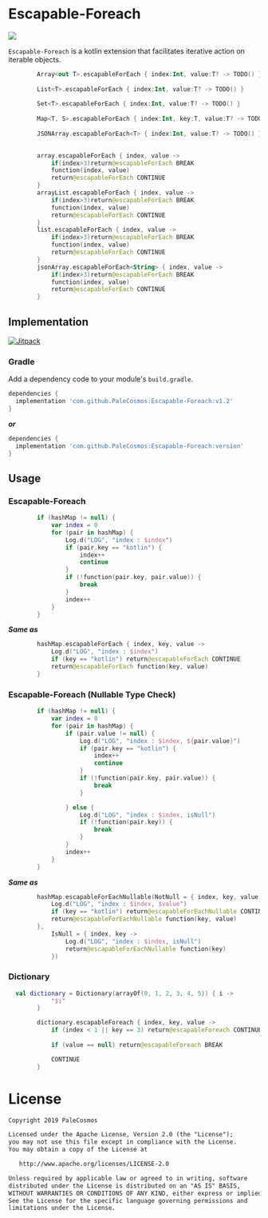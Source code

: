 # Escapable-Foreach

<p>
<a herf="https://opensource.org/licenses/Apache-2.0"><img src="https://img.shields.io/badge/LICENSE-Apache%202.0-blue"/></a>
</p>


`Escapable-Foreach` is a kotlin extension that facilitates  iterative action on iterable objects.

```kotlin
        Array<out T>.escapableForEach { index:Int, value:T? -> TODO() }
        
        List<T>.escapableForEach { index:Int, value:T? -> TODO() }
        
        Set<T>.escapableForEach { index:Int, value:T? -> TODO() }
        
        Map<T, S>.escapableForEach { index:Int, key:T, value:T? -> TODO() }
        
        JSONArray.escapableForEach<T> { index:Int, value:T? -> TODO() }
        
```

```kotlin
        array.escapableForEach { index, value ->
            if(index>3)return@escapableForEach BREAK
            function(index, value)
            return@escapableForEach CONTINUE
        }
        arrayList.escapableForEach { index, value ->
            if(index>3)return@escapableForEach BREAK
            function(index, value)
            return@escapableForEach CONTINUE
        }
        list.escapableForEach { index, value ->
            if(index>3)return@escapableForEach BREAK
            function(index, value)
            return@escapableForEach CONTINUE
        }
        jsonArray.escapableForEach<String> { index, value ->
            if(index>3)return@escapableForEach BREAK
            function(index, value)
            return@escapableForEach CONTINUE
        }
```

## Implementation


[![Jitpack](https://jitpack.io/v/PaleCosmos/Escapable-Foreach.svg)](https://jitpack.io/#PaleCosmos/Escapable-Foreach)

### Gradle
Add a dependency code to your module's `build.gradle`.
```gradle
dependencies {
  implementation 'com.github.PaleCosmos:Escapable-Foreach:v1.2'
}
```
***or***
```gradle
dependencies {
  implementation 'com.github.PaleCosmos:Escapable-Foreach:version'
}
```

## Usage
### Escapable-Foreach
```kotlin
        if (hashMap != null) {
            var index = 0
            for (pair in hashMap) {
                Log.d("LOG", "index : $index")
                if (pair.key == "kotlin") {
                    index++
                    continue
                }
                if (!function(pair.key, pair.value)) {
                    break
                }
                index++
            }
        }
```
***Same as***
```kotlin
        hashMap.escapableForEach { index, key, value ->
            Log.d("LOG", "index : $index")
            if (key == "kotlin") return@escapableForEach CONTINUE
            return@escapableForEach function(key, value)
        }
```

### Escapable-Foreach (Nullable Type Check)
```kotlin
        if (hashMap != null) {
            var index = 0
            for (pair in hashMap) {
                if (pair.value != null) {
                    Log.d("LOG", "index : $index, ${pair.value}")
                    if (pair.key == "kotlin") {
                        index++
                        continue
                    }
                    if (!function(pair.key, pair.value)) {
                        break
                    }

                } else {
                    Log.d("LOG", "index : $index, isNull")
                    if (!function(pair.key)) {
                        break
                    }
                }
                index++
            }
        }
```
***Same as***
```kotlin
        hashMap.escapableForEachNullable(NotNull = { index, key, value ->
            Log.d("LOG", "index : $index, $value")
            if (key == "kotlin") return@escapableForEachNullable CONTINUE
            return@escapableForEachNullable function(key, value)
        },
            IsNull = { index, key ->
                Log.d("LOG", "index : $index, isNull")
                return@escapableForEachNullable function(key)
            })
```

### Dictionary
```kotlin
  val dictionary = Dictionary(arrayOf(0, 1, 2, 3, 4, 5)) { i ->
            "$i"
        }

        dictionary.escapableForeach { index, key, value ->
            if (index < 1 || key == 3) return@escapableForeach CONTINUE
            
            if (value == null) return@escapableForeach BREAK

            CONTINUE
        }
```

# License
```xml
Copyright 2019 PaleCosmos

Licensed under the Apache License, Version 2.0 (the "License");
you may not use this file except in compliance with the License.
You may obtain a copy of the License at

   http://www.apache.org/licenses/LICENSE-2.0

Unless required by applicable law or agreed to in writing, software
distributed under the License is distributed on an "AS IS" BASIS,
WITHOUT WARRANTIES OR CONDITIONS OF ANY KIND, either express or implied.
See the License for the specific language governing permissions and
limitations under the License.
```

